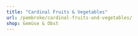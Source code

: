 ```yaml
---
title: "Cardinal Fruits & Vegetables"
url: /pembroke/cardinal-fruits-und-vegetables/
shop: Gemüse & Obst
---
```

